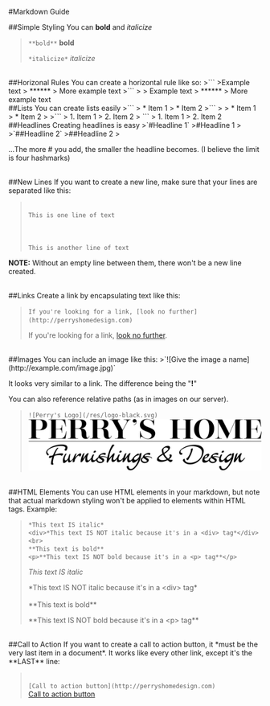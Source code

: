 #Markdown Guide

##Simple Styling
You can **bold** and *italicize*
>`**bold**`
>**bold**
>
>`*italicize*`
>*italicize*

<br>
##Horizonal Rules
You can create a horizontal rule like so:
>```
>Example text
> ******
> More example text
>```
>
> Example text
> ******
> More example text

<br>
##Lists
You can create lists easily
>```
> * Item 1
> * Item 2
>```
>
> * Item 1
> * Item 2
>
>```
> 1. Item 1
> 2. Item 2
> ```
> 1. Item 1
> 2. Item 2

<br>
##Headlines
Creating headlines is easy
>`#Headline 1`
>#Headline 1
>
>`##Headline 2`
>##Headline 2
>

...The more # you add, the smaller the headline becomes. (I believe the limit is four hashmarks)

<br>
##New Lines
If you want to create a new line, make sure that your lines are separated like this:
<blockquote>
<p>
<code>
This is one line of text<br>

This is another line of text
</code>
</p>
</blockquote>

**NOTE:** Without an empty line between them, there won't be a new line created.

<br>
##Links
Create a link by encapsulating text like this:
<blockquote><p><code>If you're looking for a link, [look no further](http://perryshomedesign.com)</code></p>
If you're looking for a link, <a href="http://perryshomedesign.com">look no further</a>.
<p></p>
</blockquote>

<br>
##Images
You can include an image like this:
>`![Give the image a name](http://example.com/image.jpg)`

It looks very similar to a link. The difference being the "**!**"

You can also reference relative paths (as in images on our server).
>`![Perry's Logo](/res/logo-black.svg)`
>![Perry's Logo](/res/logo-black.svg)

<br>
##HTML Elements
You can use HTML elements in your markdown, but note that actual markdown styling won't be applied to elements within HTML tags. Example:

>```
>*This text IS italic*
><div>*This text IS NOT italic because it's in a <div> tag*</div>
><br>
>**This text is bold**
><p>**This text IS NOT bold because it's in a <p> tag**</p>
>```
>*This text IS italic*
><div>*This text IS NOT italic because it's in a &lt;div&gt; tag*</div>
><br>
>**This text is bold**
><p>**This text IS NOT bold because it's in a &lt;p&gt; tag**</p>

<br>
##Call to Action
If you want to create a call to action button, it *must be the very last item in a document*. It works like every other link, except it's the **LAST** line:

<blockquote>
<p>
<code>
[Call to action button](http://perryshomedesign.com)
</code>
<a href="http://perryshomedesign.com" style="text-align:center;">Call to action button</a>
</p>
</blockquote>